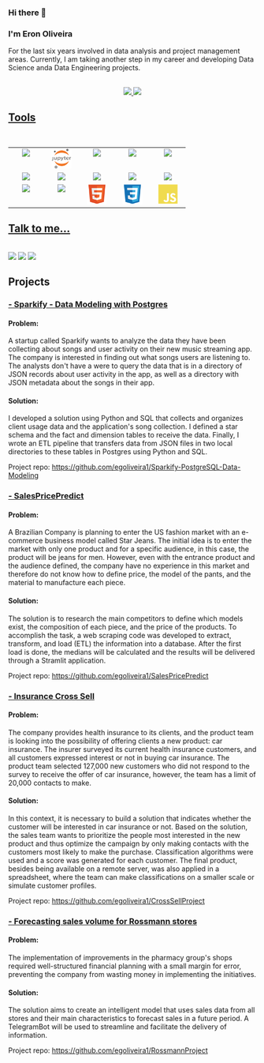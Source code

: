 ### Hi there 👋

### I'm Eron Oliveira

For the last six years involved in data analysis and project management areas. Currently, I am taking another step in my career and developing Data Science anda Data Engineering projects.
<!--
**egoliveira1/egoliveira1** is a ✨ _special_ ✨ repository because its `README.md` (this file) appears on your GitHub profile.

Here are some ideas to get you started:

- 🔭 I’m currently working on ...
- 🌱 I’m currently learning ...
- 👯 I’m looking to collaborate on ...
- 🤔 I’m looking for help with ...
- 💬 Ask me about ...
- 📫 How to reach me: ...
- 😄 Pronouns: ...
- ⚡ Fun fact: ...
-->

<div style="display: inline_block", align = 'center'><br>
  <a href="https://github.com/egoliveira1">
  <img height="150em" src="https://github-readme-stats.vercel.app/api?username=egoliveira1&show_icons=true&theme=default&include_all_commits=true&count_private=true"/>
  <img height="150em" src="https://github-readme-stats.vercel.app/api/top-langs/?username=egoliveira1&layout=compact&langs_count=7&theme=default"/>
</div>

## Tools
<div style="display: inline_block", align = 'center'><br>
  <table>
    <tbody>
      <tr valign="top">
        <td width="15%" align="center">
          <img height="40px" src="https://cdn.svgporn.com/logos/python.svg">
        </td>
        <td width="15%" align="center">
          <img height="40px" src="https://raw.githubusercontent.com/devicons/devicon/9f4f5cdb393299a81125eb5127929ea7bfe42889/icons/jupyter/jupyter-original-wordmark.svg">
        </td>
        <td width="15%" align="center">
          <img height="40px" src="https://cdn.jsdelivr.net/gh/devicons/devicon/icons/ubuntu/ubuntu-plain.svg">
        </td>
        <td width="15%" align="center">
          <img height="40px" src="https://numpy.org/images/logo.svg">
        </td>
        <td width="15%" align="center">
         <img height="40px" src="https://matplotlib.org/_images/sphx_glr_logos2_001.png">
        </td>
    </tr>
    <tr valign="top">
        <td width="15%" align="center">
          <img height="40px" src="https://seaborn.pydata.org/_static/logo-wide-lightbg.svg">
        </td>
        <td width="15%" align="center">
          <img height="40px" src="https://scikit-learn.org/stable/_images/scikit-learn-logo-notext.png">
        </td>
        <td width="15%" align="center">
          <img height="40px" src="https://bids.berkeley.edu/sites/default/files/styles/450x254/public/projects/scipy_logo_450x254.png?itok=kcdZBxrP">
        </td>
        <td width="15%" align="center">
          <img height="40px" src="https://pandas.pydata.org/static/img/pandas.svg">
        </td>
        <td width="15%" align="center">
          <img height="40px" src="https://cdn.svgporn.com/logos/mysql.svg">
    </tr>      
    <tr valign="top">          
        </td>
        <td width="15%" align="center">
          <img height="40px" src="https://uploaddeimagens.com.br/images/002/851/738/full/powerbi_logo.png?1598489763">
        </td>
        <td width="15%" align="center">
          <img height="40px" src="https://blog.4linux.com.br/wp-content/uploads/2018/01/Heroku.png">
        </td>
        <td width="15%" align="center">
          <img height="40px" src="https://raw.githubusercontent.com/devicons/devicon/master/icons/html5/html5-original.svg">
        </td>
        <td width="15%" align="center">
          <img height="40px" src="https://raw.githubusercontent.com/devicons/devicon/master/icons/css3/css3-original.svg">
        </td>
        <td width="15%" align="center">
          <img height="40px" src="https://raw.githubusercontent.com/devicons/devicon/master/icons/javascript/javascript-plain.svg">
        </td>
      </tr>
    </tbody>
  </table>
</div>
  
## Talk to me...
  <div style="display: inline_block"><br>
  <a href = "mailto:eron.oliveira@gmail.com"><img src="https://img.shields.io/badge/Gmail-D14836?style=for-the-badge&logo=gmail&logoColor=white" target="_blank"></a>
  <a href="https://www.linkedin.com/in/erongomesdeoliveira/" target="_blank"><img src="https://img.shields.io/badge/-LinkedIn-%230077B5?style=for-the-badge&logo=linkedin&logoColor=white" target="_blank"></a>
  <a href="https://api.whatsapp.com/send?phone=351919243762" target="_blank"><img src="https://img.shields.io/badge/WhatsApp-25D366?style=for-the-badge&logo=whatsapp&logoColor=white" target="_blank"></a> 
</div>

## Projects

### [- Sparkify - Data Modeling with Postgres](https://github.com/egoliveira1/Sparkify-PostgreSQL-Data-Modeling)

#### Problem:
A startup called Sparkify wants to analyze the data they have been collecting about songs and user activity on their new music streaming app. The company is interested in finding out what songs users are listening to. The analysts don't have a were to query the data that is in a directory of JSON records about user activity in the app, as well as a directory with JSON metadata about the songs in their app.

#### Solution:
I developed a solution using Python and SQL that collects and organizes client usage data and the application's song collection. I defined a star schema and the fact and dimension tables to receive the data. Finally, I wrote an ETL pipeline that transfers data from JSON files in two local directories to these tables in Postgres using Python and SQL.

Project repo: https://github.com/egoliveira1/Sparkify-PostgreSQL-Data-Modeling

### [- SalesPricePredict](https://github.com/egoliveira1/SalesPricePredict)

#### Problem:
A Brazilian Company is planning to enter the US fashion market with an e-commerce business model called Star Jeans. The initial idea is to enter the market with only one product and for a specific audience, in this case, the product will be jeans for men. However, even with the entrance product and the audience defined, the company have no experience in this market and therefore do not know how to define price, the model of the pants, and the material to manufacture each piece.

#### Solution:
The solution is to research the main competitors to define which models exist, the composition of each piece, and the price of the products. To accomplish the task, a web scraping code was developed to extract, transform, and load (ETL) the information into a database. After the first load is done, the medians will be calculated and the results will be delivered through a Stramlit application.

Project repo: https://github.com/egoliveira1/SalesPricePredict

### [- Insurance Cross Sell](https://github.com/egoliveira1/CrossSellProject)

#### Problem:
The company provides health insurance to its clients, and the product team is looking into the possibility of offering clients a new product: car insurance.
The insurer surveyed its current health insurance customers, and all customers expressed interest or not in buying car insurance.
The product team selected 127,000 new customers who did not respond to the survey to receive the offer of car insurance, however, the team has a limit of 20,000 contacts to make.

#### Solution:
In this context, it is necessary to build a solution that indicates whether the customer will be interested in car insurance or not. Based on the solution, the sales team wants to prioritize the people most interested in the new product and thus optimize the campaign by only making contacts with the customers most likely to make the purchase. Classification algorithms were used and a score was generated for each customer. The final product, besides being available on a remote server, was also applied in a spreadsheet, where the team can make classifications on a smaller scale or simulate customer profiles.

Project repo: https://github.com/egoliveira1/CrossSellProject

### [- Forecasting sales volume for Rossmann stores](https://github.com/egoliveira1/RossmannProject)

#### Problem:
The implementation of improvements in the pharmacy group's shops required well-structured financial planning with a small margin for error, preventing the company from wasting money in implementing the initiatives.
  
#### Solution:
The solution aims to create an intelligent model that uses sales data from all stores and their main characteristics to forecast sales in a future period. A TelegramBot will be used to streamline and facilitate the delivery of information.

Project repo: https://github.com/egoliveira1/RossmannProject 

